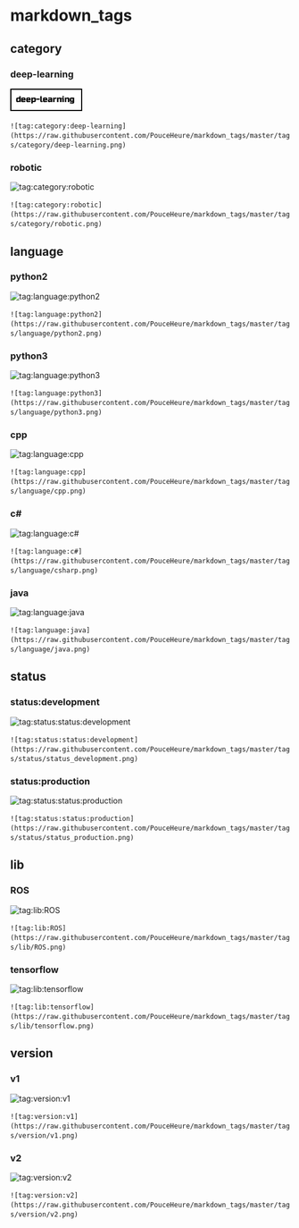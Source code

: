 # markdown_tags
## category
### deep-learning
![tag:category:deep-learning](https://raw.githubusercontent.com/PouceHeure/markdown_tags/master/tags/category/deep-learning.png)

```![tag:category:deep-learning](https://raw.githubusercontent.com/PouceHeure/markdown_tags/master/tags/category/deep-learning.png)```
### robotic
![tag:category:robotic](https://raw.githubusercontent.com/PouceHeure/markdown_tags/master/tags/category/robotic.png)

```![tag:category:robotic](https://raw.githubusercontent.com/PouceHeure/markdown_tags/master/tags/category/robotic.png)```
## language
### python2
![tag:language:python2](https://raw.githubusercontent.com/PouceHeure/markdown_tags/master/tags/language/python2.png)

```![tag:language:python2](https://raw.githubusercontent.com/PouceHeure/markdown_tags/master/tags/language/python2.png)```
### python3
![tag:language:python3](https://raw.githubusercontent.com/PouceHeure/markdown_tags/master/tags/language/python3.png)

```![tag:language:python3](https://raw.githubusercontent.com/PouceHeure/markdown_tags/master/tags/language/python3.png)```
### cpp
![tag:language:cpp](https://raw.githubusercontent.com/PouceHeure/markdown_tags/master/tags/language/cpp.png)

```![tag:language:cpp](https://raw.githubusercontent.com/PouceHeure/markdown_tags/master/tags/language/cpp.png)```
### c#
![tag:language:c#](https://raw.githubusercontent.com/PouceHeure/markdown_tags/master/tags/language/csharp.png)

```![tag:language:c#](https://raw.githubusercontent.com/PouceHeure/markdown_tags/master/tags/language/csharp.png)```
### java
![tag:language:java](https://raw.githubusercontent.com/PouceHeure/markdown_tags/master/tags/language/java.png)

```![tag:language:java](https://raw.githubusercontent.com/PouceHeure/markdown_tags/master/tags/language/java.png)```
## status
### status:development
![tag:status:status:development](https://raw.githubusercontent.com/PouceHeure/markdown_tags/master/tags/status/status_development.png)

```![tag:status:status:development](https://raw.githubusercontent.com/PouceHeure/markdown_tags/master/tags/status/status_development.png)```
### status:production
![tag:status:status:production](https://raw.githubusercontent.com/PouceHeure/markdown_tags/master/tags/status/status_production.png)

```![tag:status:status:production](https://raw.githubusercontent.com/PouceHeure/markdown_tags/master/tags/status/status_production.png)```
## lib
### ROS
![tag:lib:ROS](https://raw.githubusercontent.com/PouceHeure/markdown_tags/master/tags/lib/ROS.png)

```![tag:lib:ROS](https://raw.githubusercontent.com/PouceHeure/markdown_tags/master/tags/lib/ROS.png)```
### tensorflow
![tag:lib:tensorflow](https://raw.githubusercontent.com/PouceHeure/markdown_tags/master/tags/lib/tensorflow.png)

```![tag:lib:tensorflow](https://raw.githubusercontent.com/PouceHeure/markdown_tags/master/tags/lib/tensorflow.png)```
## version
### v1
![tag:version:v1](https://raw.githubusercontent.com/PouceHeure/markdown_tags/master/tags/version/v1.png)

```![tag:version:v1](https://raw.githubusercontent.com/PouceHeure/markdown_tags/master/tags/version/v1.png)```
### v2
![tag:version:v2](https://raw.githubusercontent.com/PouceHeure/markdown_tags/master/tags/version/v2.png)

```![tag:version:v2](https://raw.githubusercontent.com/PouceHeure/markdown_tags/master/tags/version/v2.png)```